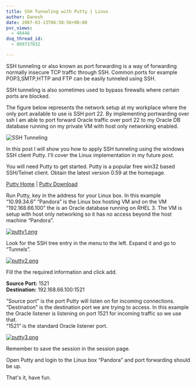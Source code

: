 ```yaml
---
title: SSH Tunneling with Putty | Linux
author: Danesh
date: 2007-03-13T06:58:56+00:00
pvc_views:
  - 48446
dsq_thread_id:
  - 889737832

---
```

SSH tunneling or also known as port forwarding is a way of forwarding normally insecure TCP traffic through SSH. Common ports for example POP3,SMTP,HTTP and FTP can be easily tunneled using SSH.

SSH tunneling is also sometimes used to bypass firewalls where certain ports are blocked.

The figure below represents the network setup at my workplace where the only port available to use is SSH port 22. By implementing portwarding over ssh I am able to port forward Oracle traffic over port 22 to my Oracle DB database running on my private VM with host only networking enabled.

![SSH Tunneling][1] 

In this post I will show you how to apply SSH tunneling using the windows SSH client Putty. I'll cover the Linux implementation in my future post.

<!--more-->

You will need Putty to get started. Putty is a popular free win32 based SSH/Telnet client. Obtain the latest version 0.59 at the homepage.

[Putty Home][2] | [Putty Download][3]

Run Putty, key in the address for your Linux box. In this example &#8220;10.99.34.6&#8221; &#8220;Pandora&#8221; is the Linux box hosting VM and on the VM &#8220;192.168.66.100&#8221; the is an Oracle database running on RHEL 3. The VM is setup with host only networking so it has no access beyond the host machine &#8220;Pandora&#8221;.

[![putty1.png][4]][5]

Look for the SSH tree entry in the menu to the left. Expand it and go to &#8220;Tunnels&#8221;.

[![putty2.png][6]][7]

Fill the the required information and click add.

**Source Port:** 1521  
**Destination:** 192.168.66.100:1521

&#8220;Source port&#8221; is the port Putty will listen on for incoming connections.  
&#8220;Destination&#8221; is the destination port we are trying to access. In this example the Oracle listener is listening on port 1521 for incoming traffic so we use that.  
&#8220;1521&#8221; is the standard Oracle listener port.

[![putty3.png][8]][9]

Remember to save the session in the session page.

Open Putty and login to the Linux box &#8220;Pandora&#8221; and port forwarding should be up.

That's it, have fun.

 [1]: /wp-content/uploads/2007/03/ssh-tunnelling.jpg "SSH Tunneling"
 [2]: http://www.chiark.greenend.org.uk/~sgtatham/putty/
 [3]: http://www.chiark.greenend.org.uk/~sgtatham/putty/download.html
 [4]: /wp-content/uploads/2007/03/putty1.png
 [5]: /wp-content/uploads/2007/03/putty1.png "putty1.png"
 [6]: /wp-content/uploads/2007/03/putty2.png
 [7]: /wp-content/uploads/2007/03/putty2.png "putty2.png"
 [8]: /wp-content/uploads/2007/03/putty3.png
 [9]: /wp-content/uploads/2007/03/putty3.png "putty3.png"